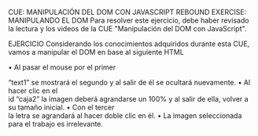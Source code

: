 
CUE: MANIPULACIÓN DEL DOM CON JAVASCRIPT
REBOUND EXERCISE: MANIPULANDO EL DOM
Para resolver este ejercicio, debe haber revisado la lectura y los videos de la CUE "Manipulación del DOM con JavaScript".

EJERCICIO
Considerando los conocimientos adquiridos durante esta CUE, vamos a manipular el DOM en base al siguiente HTML

• Al pasar el mouse por el primer <div> “text1” se mostrará el segundo y al salir de él se
ocultará nuevamente.
• Al hacer clic en el <div> id “caja2” la imagen deberá agrandarse un 100% y al salir de ella,
volver a su tamaño inicial.
• Con el tercer <div> la letra se agrandará al hacer doble clic en él.
• La imagen seleccionada para el trabajo es irrelevante.
